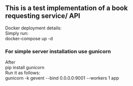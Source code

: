 This is a test implementation of a book requesting service/ API
---
Docker deployment details:  
Simply run:  
  docker-compose up -d  

### For simple server installation use gunicorn
After  
  pip install gunicorn  
Run it as follows:  
  gunicorn -k gevent --bind 0.0.0.0:9001 --workers 1 app  
